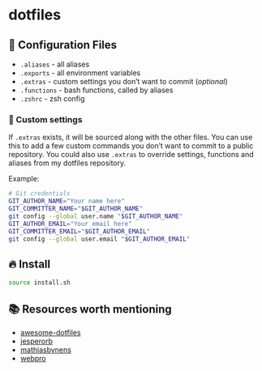 # dotfiles

## 🔧 Configuration Files

- `.aliases` - all aliases
- `.exports` - all environment variables
- `.extras` - custom settings you don’t want to commit (_optional_)
- `.functions` - bash functions, called by aliases
- `.zshrc` - zsh config

### 💅 Custom settings

If `.extras` exists, it will be sourced along with the other files.
You can use this to add a few custom commands you don’t want to commit to a public repository.
You could also use `.extras` to override settings, functions and aliases from my dotfiles repository.

Example:

```bash
# Git credentials
GIT_AUTHOR_NAME="Your name here"
GIT_COMMITTER_NAME="$GIT_AUTHOR_NAME"
git config --global user.name "$GIT_AUTHOR_NAME"
GIT_AUTHOR_EMAIL="Your email here"
GIT_COMMITTER_EMAIL="$GIT_AUTHOR_EMAIL"
git config --global user.email "$GIT_AUTHOR_EMAIL"
```

## 🔥 Install

```bash
source install.sh
```

## 📚 Resources worth mentioning

- [awesome-dotfiles](https://github.com/webpro/awesome-dotfiles)
- [jesperorb](https://github.com/jesperorb/dotfiles)
- [mathiasbynens](https://github.com/mathiasbynens/dotfiles)
- [webpro](https://github.com/webpro/dotfiles)
